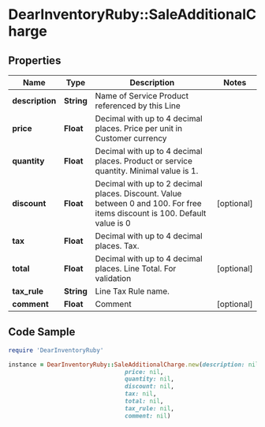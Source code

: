 # DearInventoryRuby::SaleAdditionalCharge

## Properties

Name | Type | Description | Notes
------------ | ------------- | ------------- | -------------
**description** | **String** | Name of Service Product referenced by this Line |
**price** | **Float** | Decimal with up to 4 decimal places. Price per unit in Customer currency |
**quantity** | **Float** | Decimal with up to 4 decimal places. Product or service quantity. Minimal value is 1. |
**discount** | **Float** | Decimal with up to 2 decimal places. Discount. Value between 0 and 100. For free items discount is 100. Default value is 0 | [optional]
**tax** | **Float** | Decimal with up to 4 decimal places. Tax. |
**total** | **Float** | Decimal with up to 4 decimal places. Line Total. For validation | [optional]
**tax_rule** | **String** | Line Tax Rule name. |
**comment** | **Float** | Comment | [optional]

## Code Sample

```ruby
require 'DearInventoryRuby'

instance = DearInventoryRuby::SaleAdditionalCharge.new(description: nil,
                                 price: nil,
                                 quantity: nil,
                                 discount: nil,
                                 tax: nil,
                                 total: nil,
                                 tax_rule: nil,
                                 comment: nil)
```


